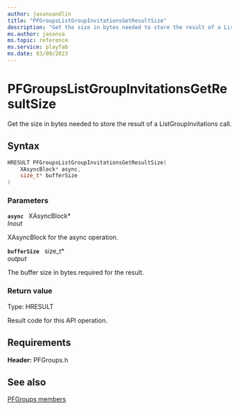 ```yaml
---
author: jasonsandlin
title: "PFGroupsListGroupInvitationsGetResultSize"
description: "Get the size in bytes needed to store the result of a ListGroupInvitations call."
ms.author: jasonsa
ms.topic: reference
ms.service: playfab
ms.date: 03/09/2023
---
```


# PFGroupsListGroupInvitationsGetResultSize  

Get the size in bytes needed to store the result of a ListGroupInvitations call.  

## Syntax  
  
```cpp
HRESULT PFGroupsListGroupInvitationsGetResultSize(  
    XAsyncBlock* async,  
    size_t* bufferSize  
)  
```  
  
### Parameters  
  
**`async`** &nbsp; XAsyncBlock*  
*_Inout_*  
  
XAsyncBlock for the async operation.  
  
**`bufferSize`** &nbsp; size_t*  
*output*  
  
The buffer size in bytes required for the result.  
  
  
### Return value
Type: HRESULT
  
Result code for this API operation.
  
  
## Requirements  
  
**Header:** PFGroups.h
  
## See also  
[PFGroups members](../pfgroups_members.md)  

  
  
